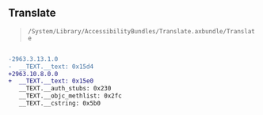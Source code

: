 ## Translate

> `/System/Library/AccessibilityBundles/Translate.axbundle/Translate`

```diff

-2963.3.13.1.0
-  __TEXT.__text: 0x15d4
+2963.10.8.0.0
+  __TEXT.__text: 0x15e0
   __TEXT.__auth_stubs: 0x230
   __TEXT.__objc_methlist: 0x2fc
   __TEXT.__cstring: 0x5b0

```
